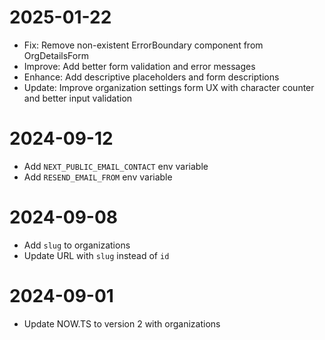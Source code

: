 # 2025-01-22

- Fix: Remove non-existent ErrorBoundary component from OrgDetailsForm
- Improve: Add better form validation and error messages
- Enhance: Add descriptive placeholders and form descriptions
- Update: Improve organization settings form UX with character counter and better input validation

# 2024-09-12

- Add `NEXT_PUBLIC_EMAIL_CONTACT` env variable
- Add `RESEND_EMAIL_FROM` env variable

# 2024-09-08

- Add `slug` to organizations
- Update URL with `slug` instead of `id`

# 2024-09-01

- Update NOW.TS to version 2 with organizations
